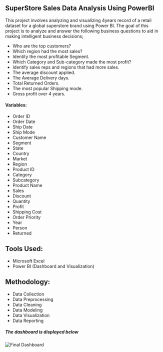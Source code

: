 ## SuperStore Sales Data Analysis Using PowerBI
This project involves analyzing and visualizing 4years record of a retail dataset for a global superstore brand using Power BI.
The goal of this project is to analyze and answer the following business questions to aid in making intelligent business decisions;
- Who are the top customers?
- Which region had the most sales?
- Identity the most profitable Segment.
- Which Category and Sub-category made the most profit?
- Identify sales reps and regions that had more sales.
- The average discount applied.
- The Average Delivery days.
- Total Returned Orders.
- The most popular Shipping mode.
- Gross profit over 4 years.
#### Variables:
- Order ID
- Order Date
- Ship Date
- Ship Mode
- Customer Name
- Segment
- State
- Country
- Market
- Region
- Product ID
- Category
- Subcategory
- Product Name
- Sales
- Discount
- Quantity
- Profit
- Shipping Cost
- Order Priority
- Year
- Person
- Returned
## Tools Used:
- Microsoft Excel
- Power BI (Dashboard and Visualization)
## Methodology:
- Data Collection
- Data Preprocessing
- Data Cleaning
- Data Modeling
- Data Visualization
- Data Reporting

##### The dashboard is displayed below
![Final Dashboard](https://user-images.githubusercontent.com/36298235/216616511-ca99ea90-fec3-49ab-b2f8-011233eabe4f.JPG)

